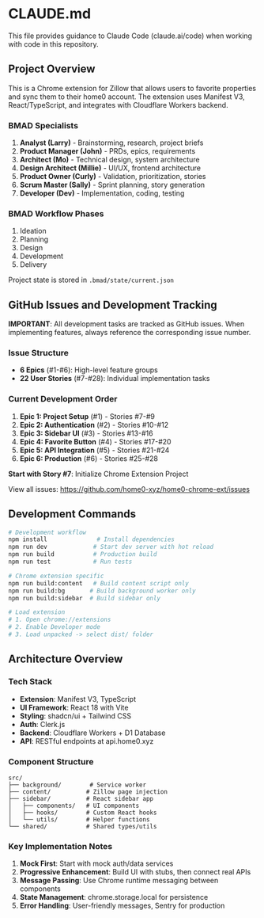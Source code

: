 # CLAUDE.md

This file provides guidance to Claude Code (claude.ai/code) when working with code in this repository.

## Project Overview

This is a Chrome extension for Zillow that allows users to favorite properties and sync them to their home0 account. The extension uses Manifest V3, React/TypeScript, and integrates with Cloudflare Workers backend.

### BMAD Specialists

1. **Analyst (Larry)** - Brainstorming, research, project briefs
2. **Product Manager (John)** - PRDs, epics, requirements
3. **Architect (Mo)** - Technical design, system architecture
4. **Design Architect (Millie)** - UI/UX, frontend architecture
5. **Product Owner (Curly)** - Validation, prioritization, stories
6. **Scrum Master (Sally)** - Sprint planning, story generation
7. **Developer (Dev)** - Implementation, coding, testing

### BMAD Workflow Phases

1. Ideation
2. Planning
3. Design
4. Development
5. Delivery

Project state is stored in `.bmad/state/current.json`

## GitHub Issues and Development Tracking

**IMPORTANT**: All development tasks are tracked as GitHub issues. When implementing features, always reference the corresponding issue number.

### Issue Structure

- **6 Epics** (#1-#6): High-level feature groups
- **22 User Stories** (#7-#28): Individual implementation tasks

### Current Development Order

1. **Epic 1: Project Setup** (#1) - Stories #7-#9
2. **Epic 2: Authentication** (#2) - Stories #10-#12
3. **Epic 3: Sidebar UI** (#3) - Stories #13-#16
4. **Epic 4: Favorite Button** (#4) - Stories #17-#20
5. **Epic 5: API Integration** (#5) - Stories #21-#24
6. **Epic 6: Production** (#6) - Stories #25-#28

**Start with Story #7**: Initialize Chrome Extension Project

View all issues: https://github.com/home0-xyz/home0-chrome-ext/issues

## Development Commands

```bash
# Development workflow
npm install              # Install dependencies
npm run dev             # Start dev server with hot reload
npm run build           # Production build
npm run test            # Run tests

# Chrome extension specific
npm run build:content   # Build content script only
npm run build:bg       # Build background worker only
npm run build:sidebar  # Build sidebar only

# Load extension
# 1. Open chrome://extensions
# 2. Enable Developer mode
# 3. Load unpacked -> select dist/ folder
```

## Architecture Overview

### Tech Stack

- **Extension**: Manifest V3, TypeScript
- **UI Framework**: React 18 with Vite
- **Styling**: shadcn/ui + Tailwind CSS
- **Auth**: Clerk.js
- **Backend**: Cloudflare Workers + D1 Database
- **API**: RESTful endpoints at api.home0.xyz

### Component Structure

```
src/
├── background/        # Service worker
├── content/          # Zillow page injection
├── sidebar/          # React sidebar app
│   ├── components/   # UI components
│   ├── hooks/        # Custom React hooks
│   └── utils/        # Helper functions
└── shared/           # Shared types/utils
```

### Key Implementation Notes

1. **Mock First**: Start with mock auth/data services
2. **Progressive Enhancement**: Build UI with stubs, then connect real APIs
3. **Message Passing**: Use Chrome runtime messaging between components
4. **State Management**: chrome.storage.local for persistence
5. **Error Handling**: User-friendly messages, Sentry for production
